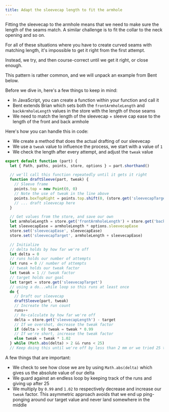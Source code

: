 ```yaml
---
title: Adapt the sleevecap length to fit the armhole
---
```


Fitting the sleevecap to the armhole means that we need to make sure the length
of the seams match. A similar challenge is to fit the collar to the neck
opening and so on.

For all of these situations where you have to create curved seams with matching
length, it's impossible to get it right from the first attempt.

Instead, we try, and then course-correct until we get it right, or close enough.

This pattern is rather common, and we will unpack an example from Bent below.

Before we dive in, here's a few things to keep in mind:

- In JavaScript, you can create a function within your function and call it
- Bent extends Brian which sets both the `frontArmholeLength` and `backArmholeLength` values in the store with the length of those seams
- We need to match the length of the sleevecap + sleeve cap ease to the length of the front and back armhole

Here's how you can handle this in code:

- We create a method that does the actual drafting of our sleevecap
- We use a `tweak` value to influence the process, we start with a value of `1`
- We check the length after every attempt, and adjust the `tweak` value

```js
export default function (part) {
  let { Path, paths, points, store, options } = part.shorthand()

  // we'll call this function repeatedly until it gets it right
  function draftSleeve(part, tweak) {
    // Sleeve frame
    points.top = new Point(0, 0)
    // Note the use of tweak in the line above
    points.boxTopRight = points.top.shift(0, (store.get('sleevecapTarget') / 5.8) * tweak)
    // ... draft sleevecap here
  }

  // Get values from the store, and save our own
  let armholeLength = store.get('frontArmholeLength') + store.get('backArmholeLength')
  let sleevecapEase = armholeLength * options.sleevecapEase
  store.set('sleevecapEase', sleevecapEase)
  store.set('sleevecapTarget', armholeLength + sleevecapEase)

  // Initialize
  // delta holds by how far we're off
  let delta = 0 
  // runs holds our number of attempts
  let runs = 0 // number of attempts
  // tweak holds our tweak factor
  let tweak = 1 // tweak factor
  // target holds our goal
  let target = store.get('sleevecapTarget')
  // using a do...while loop so this runs at least once
  do { 
    // Draft our sleevecap
    draftSleeve(part, tweak)
    // Increate the run count
    runs++
    // Re-calculate by how far we're off
    delta = store.get('sleevecapLength') - target 
    // If we overshot, decrease the tweak factor
    if (delta > 0) tweak = tweak * 0.99 
    // If we're short, increase the tweak factor
    else tweak = tweak * 1.02 
  } while (Math.abs(delta) > 2 && runs < 25) 
  // Keep doing this until we're off by less than 2 mm or we tried 25 times
```

A few things that are important:

- We check to see how close we are by using `Math.abs(delta)` which gives us the absolute value of our delta
- We guard against an endless loop by keeping track of the runs and giving up after 25
- We multiply by `0.99` and `1.02` to respectively decrease and increase our `tweak` factor.
  This asymmetric approach avoids that we end up ping-ponging around our target value and never land somewhere in the middle
